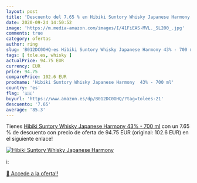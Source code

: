 ```yaml
---
layout: post
title: 'Descuento del 7.65 % en Hibiki Suntory Whisky Japanese Harmony  '
date: 2020-09-24 14:50:52
image: 'https://m.media-amazon.com/images/I/41FiEAS-MVL._SL200_.jpg'
comments: true
category: ofertas
author: ring
slug: 'B012DC0OHQ-es Hibiki Suntory Whisky Japanese Harmony 43% - 700 ml'
tags: [ tole.es, whisky ]
actualPrice: 94.75 EUR
currency: EUR
price: 94.75
comparePrice: 102.6 EUR
prodname: 'Hibiki Suntory Whisky Japanese Harmony  43% - 700 ml'
country: 'es'
flag: '🇪🇸'
buyurl: 'https://www.amazon.es/dp/B012DC0OHQ/?tag=tolees-21'
descuento: '7.65'
average: '85.3'
---
```


Tienes [Hibiki Suntory Whisky Japanese Harmony  43% - 700 ml](https://www.amazon.es/dp/B012DC0OHQ/?tag=tolees-21) con un 7.65 % de descuento con precio de oferta de 94.75 EUR (original: 102.6 EUR) en el siguiente enlace!

[![Hibiki Suntory Whisky Japanese Harmony  ](https://m.media-amazon.com/images/I/41FiEAS-MVL._SL200_.jpg)](https://www.amazon.es/dp/B012DC0OHQ/?tag=tolees-21)

ℹ️:


[🛒 Accede a la oferta!!](https://www.amazon.es/dp/B012DC0OHQ/?tag=tolees-21)
